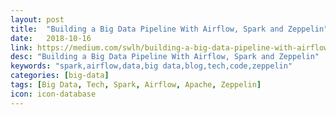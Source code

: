 ```yaml
---
layout: post
title:  "Building a Big Data Pipeline With Airflow, Spark and Zeppelin"
date:   2018-10-16
link: https://medium.com/swlh/building-a-big-data-pipeline-with-airflow-spark-and-zeppelin-843f31ef220c
desc: "Building a Big Data Pipeline With Airflow, Spark and Zeppelin"
keywords: "spark,airflow,data,big data,blog,tech,code,zeppelin"
categories: [big-data]
tags: [Big Data, Tech, Spark, Airflow, Apache, Zeppelin]
icon: icon-database
---
```

